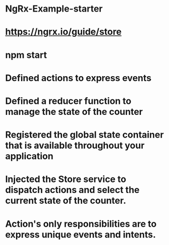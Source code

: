 # NgRx-Example-starter
# https://ngrx.io/guide/store
# npm start
# Defined actions to express events
# Defined a reducer function to manage the state of the counter
# Registered the global state container that is available throughout your application
# Injected the Store service to dispatch actions and select the current state of the counter.
# Action's only responsibilities are to express unique events and intents.